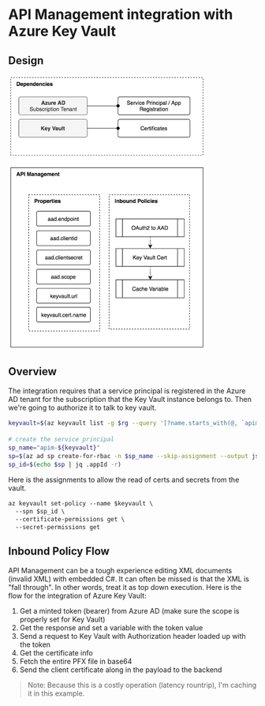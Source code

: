 # API Management integration with Azure Key Vault

## Design

<img src="https://github.com/kevinhillinger/azure-api-management-keyvault/raw/master/docs/diagram.png" width="400" />

## Overview

The integration requires that a service principal is registered in the Azure AD tenant for the subscription that the Key Vault instance belongs to. Then we're going to authorize it to talk to key vault.

```bash
keyvault=$(az keyvault list -g $rg --query '[?name.starts_with(@, `apim`)].name' --output tsv)

# create the service principal
sp_name="apim-${keyvault}"
sp=$(az ad sp create-for-rbac -n $sp_name --skip-assignment --output json)
sp_id=$(echo $sp | jq .appId -r)

```

Here is the assignments to allow the read of certs and secrets from the vault.

```
az keyvault set-policy --name $keyvault \
  --spn $sp_id \
  --certificate-permissions get \
  --secret-permissions get
  ```

  ## Inbound Policy Flow

API Management can be a tough experience editing XML documents (invalid XML) with embedded C#. It can often be missed is that the XML is "fall through". In other words, treat it as top down execution. Here is the flow for the integration of Azure Key Vault:

1. Get a minted token (bearer) from Azure AD (make sure the scope is properly set for Key Vault)
2. Get the response and set a variable with the token value
3. Send a request to Key Vault with Authorization header loaded up with the token
4. Get the certificate info
5. Fetch the entire PFX file in base64
6. Send the client certificate along in the payload to the backend

  > Note: Because this is a costly operation (latency rountrip), I'm caching it in this example.